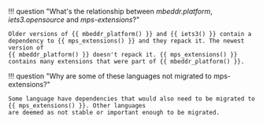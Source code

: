 !!! question "What's the relationship between *mbeddr.platform*, *iets3.opensource* and *mps-extensions*?"

    Older versions of {{ mbeddr_platform() }} and {{ iets3() }} contain a dependency to {{ mps_extensions() }} and they repack it. The newest version of
    {{ mbeddr_platform() }} doesn't repack it. {{ mps_extensions() }} contains many extensions that were part of {{ mbeddr_platform() }}.

!!! question "Why are some of these languages not migrated to mps-extensions?"

    Some language have dependencies that would also need to be migrated to {{ mps_extensions() }}. Other languages
    are deemed as not stable or important enough to be migrated.
